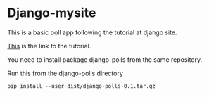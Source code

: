 # Django-mysite

This is a basic poll app following the tutorial at django site.

[This](https://docs.djangoproject.com/en/2.2/intro/tutorial01/ "Here") is the link to the tutorial.

You need to install package django-polls from the same repository.

Run this from the django-polls directory

```
pip install --user dist/django-polls-0.1.tar.gz
```
